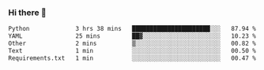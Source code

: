 ### Hi there 👋

<!--START_SECTION:waka-->

```txt
Python             3 hrs 38 mins   ██████████████████████░░░   87.94 %
YAML               25 mins         ██▓░░░░░░░░░░░░░░░░░░░░░░   10.23 %
Other              2 mins          ▒░░░░░░░░░░░░░░░░░░░░░░░░   00.82 %
Text               1 min           ░░░░░░░░░░░░░░░░░░░░░░░░░   00.50 %
Requirements.txt   1 min           ░░░░░░░░░░░░░░░░░░░░░░░░░   00.47 %
```

<!--END_SECTION:waka-->

<!--
**Jonas-VanHaeken/Jonas-VanHaeken** is a ✨ _special_ ✨ repository because its `README.md` (this file) appears on your GitHub profile.

Here are some ideas to get you started:

- 🔭 I’m currently working on ...
- 🌱 I’m currently learning ...
- 👯 I’m looking to collaborate on ...
- 🤔 I’m looking for help with ...
- 💬 Ask me about ...
- 📫 How to reach me: ...
- 😄 Pronouns: ...
- ⚡ Fun fact: ...
-->
